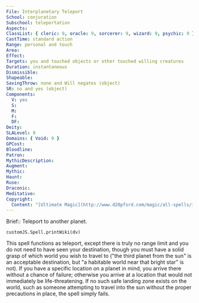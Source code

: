 ```yaml
---
File: Interplanetary Teleport
School: conjuration
Subschool: teleportation
Aspects: 
ClassList: { cleric: 9, oracle: 9, sorcerer: 9, wizard: 9, psychic: 9 }
CastTime: standard action
Range: personal and touch
Area: 
Effect: 
Targets: you and touched objects or other touched willing creatures
Duration: instantaneous
Dismissible: 
Shapeable: 
SavingThrow: none and Will negates (object)
SR: no and yes (object)
Components:
  V: yes
  S: 
  M: 
  F: 
  DF: 
Deity: 
SLALevel: 9
Domains: { Void: 9 }
GPCost: 
Bloodline: 
Patron: 
MythicDescription: 
Augment: 
Mythic: 
Haunt: 
Ruse: 
Draconic: 
Meditative: 
Copyright:
  Content: "[Ultimate Magic](http://www.d20pfsrd.com/magic/all-spells/i/interplanetary-teleport)"
---
```

Brief:: Teleport to another planet.

```dataviewjs
customJS.Spell.printWiki(dv)
```

This spell functions as teleport, except there is truly no range limit and you do not need to have seen your destination, though you must have a solid grasp of which world you wish to travel to ("the third planet from the sun" is an acceptable destination, but "a habitable world near that bright star" is not). If you have a specific location on a planet in mind, you arrive there without a chance of failure; otherwise you arrive at a location that would not immediately be life-threatening.  If no such safe landing zone exists on the world, such as someone attempting to travel into the sun without the proper precautions in place, the spell simply fails.
